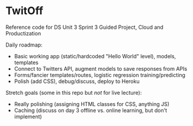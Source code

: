 # TwitOff
Reference code for DS Unit 3 Sprint 3 Guided Project, Cloud and Productization

Daily roadmap:
- Basic working app (static/hardcoded "Hello World" level), models, templates
- Connect to Twitters API, augment models to save responses from APIs
- Forms/fancier templates/routes, logistic regression training/predicting
- Polish (add CSS), debug/discuss, deploy to Heroku

Stretch goals (some in this repo but *not* for live lecture):
- Really polishing (assigning HTML classes for CSS, anything JS)
- Caching (discuss on day 3 offline vs. online learning, but don't implement)
